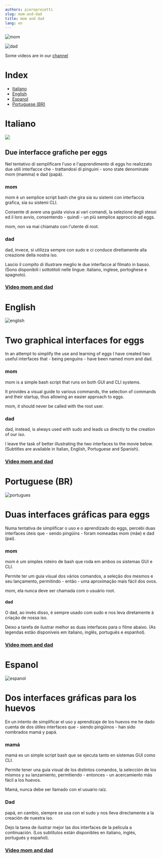```yaml
---
authors: pieroproietti
slug: mom-and-dad
title: mom and dad
lang: en
---
```


![mom](/images/mom.png)

![dad](/images/dad.png)

Some videos are in our [channel](https://www.youtube.com/channel/UCWUYEEaaWJYnKF1OQTah5IA)

# Index
* [Italiano](#Italiano)
* [English](#English)
* [Espanol](#espanol)
* [Portuguese (BR)](#Portuguese-BR)


# Italiano
![](/images/flags/italian.webp)

## Due interfacce grafiche per eggs

Nel tentativo di semplificare l'uso e l'apprendimento di eggs ho realizzato due utili interfacce che - trattandosi di pinguini - sono state denominate mom (mamma) e dad (papà).

### mom
mom è un semplice script bash che gira sia su sistemi con interfaccia grafica, sia su sistemi CLI. 

Consente di avere una guida visiva ai vari comandi, la selezione degli stessi ed il loro avvio, consentendo - quindi - un più semplice approccio ad eggs.

mom, non va mai chiamato con l'utente di root.

### dad

dad, invece, si utilizza sempre con sudo e ci conduce direttamente alla creazione della nostra iso.

Lascio il compito di illustrare meglio le due interfacce al filmato in basso. (Sono disponibili i sottotitoli nelle lingue: italiano, inglese, portoghese e spagnolo).

### [Video mom and dad](https://youtu.be/SahZOR9ZLmg)



# English
![english](/images/flags/english.png)

# Two graphical interfaces for eggs

In an attempt to simplify the use and learning of eggs I have created two useful interfaces that - being penguins - have been named mom and dad.

### mom
mom is a simple bash script that runs on both GUI and CLI systems. 

It provides a visual guide to various commands, the selection of commands and their startup, thus allowing an easier approach to eggs.

mom, it should never be called with the root user.

### dad

dad, instead, is always used with sudo and leads us directly to the creation of our iso.

I leave the task of better illustrating the two interfaces to the movie below. (Subtitles are available in Italian, English, Portuguese and Spanish).

### [Video mom and dad](https://youtu.be/SahZOR9ZLmg)


# Portuguese (BR)

![portugues](/images/flags/portugues.png)

# Duas interfaces gráficas para eggs

Numa tentativa de simplificar o uso e o aprendizado do eggs, percebi duas interfaces úteis que - sendo pingüins - foram nomeadas mom (mãe) e dad (pai).

### mom
mom é um simples roteiro de bash que roda em ambos os sistemas GUI e CLI. 

Permite ter um guia visual dos vários comandos, a seleção dos mesmos e seu lançamento, permitindo - então - uma aproximação mais fácil dos ovos.

mom, ela nunca deve ser chamada com o usuário root.

#### dad

O dad, ao invés disso, é sempre usado com sudo e nos leva diretamente à criação de nossa iso.

Deixo a tarefa de ilustrar melhor as duas interfaces para o filme abaixo. (As legendas estão disponíveis em italiano, inglês, português e espanhol).

### [Video mom and dad](https://youtu.be/SahZOR9ZLmg)

# Espanol

![espanol](/images/flags/espanol.png)


# Dos interfaces gráficas para los huevos

En un intento de simplificar el uso y aprendizaje de los huevos me he dado cuenta de dos útiles interfaces que - siendo pingüinos - han sido nombrados mamá y papá.

### mamá
mamá es un simple script bash que se ejecuta tanto en sistemas GUI como CLI. 

Permite tener una guía visual de los distintos comandos, la selección de los mismos y su lanzamiento, permitiendo - entonces - un acercamiento más fácil a los huevos.

Mamá, nunca debe ser llamado con el usuario raíz.

### Dad

papá, en cambio, siempre se usa con el sudo y nos lleva directamente a la creación de nuestra iso.

Dejo la tarea de ilustrar mejor las dos interfaces de la película a continuación. (Los subtítulos están disponibles en italiano, inglés, portugués y español).

### [Video mom and dad](https://youtu.be/SahZOR9ZLmg)